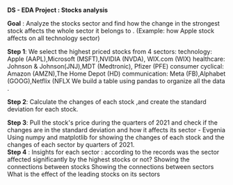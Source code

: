 **DS - EDA Project : Stocks analysis** 

**Goal** : 
Analyze the stocks sector and find how the change in the strongest stock affects the whole sector it belongs to . (Example: how Apple stock affects on all technology sector) 

**Step 1**: 
We select the highest priced stocks from 4 sectors: 
technology: Apple (AAPL),Microsoft (MSFT),NVIDIA (NVDA), WIX.com (WIX)
healthcare: Johnson & Johnson(JNJ),MDT (Medtronic), Pfizer (PFE)
consumer cyclical: Amazon (AMZN),The Home Depot (HD)
communication: Meta (FB),Alphabet (GOOG),Netflix (NFLX
We build a table using pandas to organize all the data . 

**Step 2**: 
Calculate the changes of each stock ,and create the standard deviation for each stock.

**Step 3**: 
Pull the stock's price during the quarters of 2021 and check if the changes are in the standard deviation and how it affects its sector - Evgenia 
Using numpy and matplotlib for showing the changes of each stock and the changes of each sector by quarters of 2021.  
**Step 4** :
Insights for each sector  : according to the records was the sector affected significantly by the highest stocks or not? 
Showing the connections between stocks 
Showing the connections between sectors 
What is the effect of the leading stocks on its sectors
